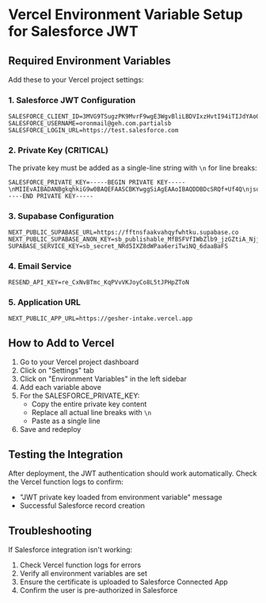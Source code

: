 # Vercel Environment Variable Setup for Salesforce JWT

## Required Environment Variables

Add these to your Vercel project settings:

### 1. Salesforce JWT Configuration
```
SALESFORCE_CLIENT_ID=3MVG9TSugzPK9MvrF9wgE3WgvBliLBDVIxzHvtI94iTIJdYAo0KqqtLENATXdmV9PkeiEpah3Bdgp1JVr7lrI
SALESFORCE_USERNAME=oronmail@geh.com.partialsb
SALESFORCE_LOGIN_URL=https://test.salesforce.com
```

### 2. Private Key (CRITICAL)
The private key must be added as a single-line string with `\n` for line breaks:

```
SALESFORCE_PRIVATE_KEY=-----BEGIN PRIVATE KEY-----\nMIIEvAIBADANBgkqhkiG9w0BAQEFAASCBKYwggSiAgEAAoIBAQDDBDcSRQf+Uf4Q\njsoRthsKpieYE6lXNK/9+yERui9S8TKI2KPBXXmCpVRFuPrGkHiGxdFneKg1b7lz\ndwInMaLonPXEUV6oEqRcNhrV0Xb0uRFBssqNhKKa+ZNKcac1dSb25zt3U7qBsjS8\nqNA/EIDwQc3v/nQbyCwUQZvTlm4czqsFa+H1js7WFK6Bhr/iXFAh2yefb4Xoqn6r\npeypyV86l4PowZP6WaiXEwY/F/wCjq6AVuCDZX8Lkt3dueiDcAdMYWQE7Bw/mScH\nKeySoe4AMN+2j6GP9Qr0MwZToCehW/JWkkmO+fEudqRfKXxSrWKgvICaHasRye7r\ncgEklMHpAgMBAAECggEADRp15tTbliOFOjCV9D2zsHH8nBPKH5FrN9oNXUcQ0fZh\n6l8AFciFlxkrwemNdBUV/BxDlzu8taZ1pAP9kYucwht1ygSboxhpkcaS5AYIg6YB\nulPcl0ivslENrAVZ8lYWUaW00a4/DGLgd0Kyh2JA/6O0RilnPMyk5ZGI+l0Ttfyw\n6Zwmw9HNa+yQkybdisG7jC8/zE2xBp5h8xAF6WOUrvEY5DTTRCg7X0UDdHNt/7Uu\nLtnJEVwHgIEZxu5K8pTWyIm5CDv6b4uZ6xF8URMZ0mWc3kcmidfzfIcyFZQ+B3rm\nalSp04dNbIqYu1sCuZsGzEXf8LwIa361Zz+PvwM3DwKBgQDkLtbhu6uwmu+PcBmy\nK4r9VgeKruedREK1JSCKqd8izyRwmAIRpMMZis/urnd2BaYmA2HJsbFqjYiQI/Mk\nG7Ji1YCjZ4sqBXpi/n5+EAjxrIro7ulgycwqVYIg+NYwnM6jc8D6Zw2uLylM8b7l\npXwrb3JdcY5CoE9bDL4xyriQWwKBgQDayk/MObzotD4A4hP6hbTKTHagTvGUgIMT\n8TOO+P9OUvy4mzUIImZc2QWwFfBJz0LwuTALGK5rfYLU1LfczOi6kCMygT2PkdDH\nbMjiUA2y5tKCbYnG+vn4zjTMiznXLPXXjKCGOm58969mfMADnafJ6MjU1+19znWO\nB6HCWnkKCwKBgH1orNsFnRgEH1PTRZwhyFLx3FVBSbSqlosea6MqN6PW+u0S7lgq\nGLxKCXvh0XBBLI7J3w3OJncscHjf+TrIKiOdugSU3OxsdFZCDt1UDMZekT3ySLvU\nTOybcFiUyouPMxasgMxepSstamKKnuNyLytkJhPrXEeL+fFNsJ6HDybvAoGAL+Ln\n5EMe3a/Vgkv5I3PwRfbGX//nUCFwjwTTzA8jkfkH5z/RM56T2O6HGCs1FHKQrC9c\nHJGiW1R1Ni/4rhMLPQofKgaveqTnlT5yGVZ8KRPsLy/aX/q+i35WgA5Y8oecpzjY\nSYiwdhmgAkZ7oE75Um/oxO0dxdNSV2vEM82pgFECgYBCQtjcs+I24QwCbST7xja3\nj7fd59/0XLt9V/nu2b16jWNZS7J3/hVQvcU3WPnKLE/CRkpwJl8XVKD5qnoa4/Zu\nrzbRF1QXIgVIl2PtutVNQ0CZRYaR/ZBub70eJbETI85y9hKafEMIYVj5yVjixKtC\ntSBYNDk8b9PKqxN28Pq/Tw==\n-----END PRIVATE KEY-----
```

### 3. Supabase Configuration
```
NEXT_PUBLIC_SUPABASE_URL=https://fftnsfaakvahqyfwhtku.supabase.co
NEXT_PUBLIC_SUPABASE_ANON_KEY=sb_publishable_MfBSFVfIWbZlb9_jzGZtiA_NjjFWHsN
SUPABASE_SERVICE_KEY=sb_secret_NRd5IXZ8dWPaa6eriTwiNQ_6daaBaFS
```

### 4. Email Service
```
RESEND_API_KEY=re_CxNvBTmc_KqPVvVKJoyCo8L5tJPHpZToN
```

### 5. Application URL
```
NEXT_PUBLIC_APP_URL=https://gesher-intake.vercel.app
```

## How to Add to Vercel

1. Go to your Vercel project dashboard
2. Click on "Settings" tab
3. Click on "Environment Variables" in the left sidebar
4. Add each variable above
5. For the SALESFORCE_PRIVATE_KEY:
   - Copy the entire private key content
   - Replace all actual line breaks with `\n`
   - Paste as a single line
6. Save and redeploy

## Testing the Integration

After deployment, the JWT authentication should work automatically. Check the Vercel function logs to confirm:
- "JWT private key loaded from environment variable" message
- Successful Salesforce record creation

## Troubleshooting

If Salesforce integration isn't working:
1. Check Vercel function logs for errors
2. Verify all environment variables are set
3. Ensure the certificate is uploaded to Salesforce Connected App
4. Confirm the user is pre-authorized in Salesforce